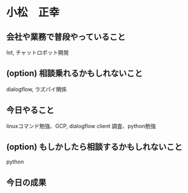 # 小松　正幸

## 会社や業務で普段やっていること
Iot, チャットロボット開発
## (option) 相談乗れるかもしれないこと
dialogflow, ラズパイ関係
## 今日やること
linuxコマンド勉強、GCP, dialogflow client 調査、python勉強
## (option) もしかしたら相談するかもしれないこと
python
## 今日の成果
